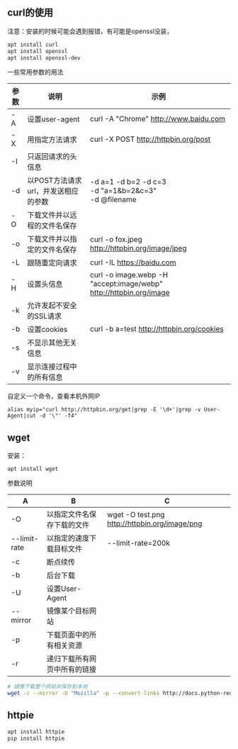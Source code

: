 ## curl的使用

注意：安装的时候可能会遇到报错，有可能是openssl没装，

```bash
apt install curl
apt install openssl
apt install openssl-dev
```

一些常用参数的用法

| 参数 | 说明                                | 示例                                                         |
| ---- | ----------------------------------- | ------------------------------------------------------------ |
| -A   | 设置user-agent                      | curl -A "Chrome" http://www.baidu.com                        |
| -X   | 用指定方法请求                      | curl -X POST http://httpbin.org/post                         |
| -I   | 只返回请求的头信息                  |                                                              |
| -d   | 以POST方法请求url，并发送相应的参数 | -d a=1 -d b=2 -d c=3<br />-d "a=1&b=2&c=3"<br />-d @filename |
| -O   | 下载文件并以远程的文件名保存        |                                                              |
| -o   | 下载文件并以指定的文件名保存        | curl -o fox.jpeg http://httpbin.org/image/jpeg               |
| -L   | 跟随重定向请求                      | curl -IL https://baidu.com                                   |
| -H   | 设置头信息                          | curl -o image.webp -H "accept:image/webp" http://httpbin.org/image |
| -k   | 允许发起不安全的SSL请求             |                                                              |
| -b   | 设置cookies                         | curl -b a=test http://httpbin.org/cookies                    |
| -s   | 不显示其他无关信息                  |                                                              |
| -v   | 显示连接过程中的所有信息            |                                                              |

自定义一个命令，查看本机外网IP

```
alias myip="curl http://httpbin.org/get|grep -E '\d+'|grep -v User-Agent|cut -d '\"' -f4"
```

## wget

安装：

```apt install wget```

参数说明

| A            | B                            | C                                             |
| ------------ | ---------------------------- | --------------------------------------------- |
| -O           | 以指定文件名保存下载的文件   | wget -O test.png http://httpbin.org/image/png |
| --limit-rate | 以指定的速度下载目标文件     | --limit-rate=200k                             |
| -c           | 断点续传                     |                                               |
| -b           | 后台下载                     |                                               |
| -U           | 设置User-Agent               |                                               |
| --mirror     | 镜像某个目标网站             |                                               |
| -p           | 下载页面中的所有相关资源     |                                               |
| -r           | 递归下载所有网页中所有的链接 |                                               |

```bash
# 镜像下载整个网站并保存到本地
wget -c --mirror -U "Mozilla" -p --convert-links http://docs.python-requests.org
```

## httpie

```bash
apt install httpie
pip install httpie
```

























